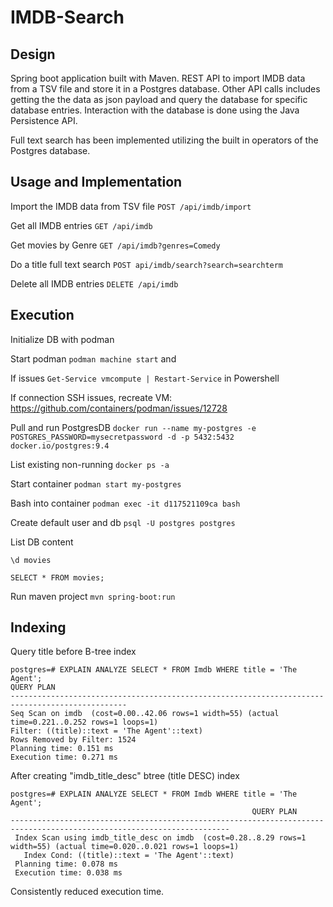 # IMDB-Search

## Design
Spring boot application built with Maven. REST API to import IMDB data from a TSV file and store it in a Postgres database. Other API calls includes getting the the data as json payload and query the database for specific database entries. Interaction with the database is done using the Java Persistence API.

Full text search has been implemented utilizing the built in operators of the Postgres database.

## Usage and Implementation

Import the IMDB data from TSV file ```POST /api/imdb/import```

Get all IMDB entries ```GET /api/imdb```

Get movies by Genre ```GET /api/imdb?genres=Comedy```

Do a title full text search ```POST api/imdb/search?search=searchterm```

Delete all IMDB entries ```DELETE /api/imdb```

## Execution

Initialize DB with podman

Start podman
```podman machine start``` and 

If issues
```Get-Service vmcompute | Restart-Service``` in Powershell

If connection SSH issues, recreate VM: https://github.com/containers/podman/issues/12728

Pull and run PostgresDB
```docker run --name my-postgres -e POSTGRES_PASSWORD=mysecretpassword -d -p 5432:5432  docker.io/postgres:9.4```

List existing non-running
```docker ps -a```

Start container
```podman start my-postgres```

Bash into container
```podman exec -it d117521109ca bash```

Create default user and db
```psql -U postgres postgres```

List DB content

```\d movies```

```SELECT * FROM movies;```

Run maven project
```mvn spring-boot:run```

## Indexing

Query title before B-tree index

``` 
postgres=# EXPLAIN ANALYZE SELECT * FROM Imdb WHERE title = 'The Agent';
QUERY PLAN
------------------------------------------------------------------------------------------------
Seq Scan on imdb  (cost=0.00..42.06 rows=1 width=55) (actual time=0.221..0.252 rows=1 loops=1)
Filter: ((title)::text = 'The Agent'::text)
Rows Removed by Filter: 1524
Planning time: 0.151 ms
Execution time: 0.271 ms
```

After creating "imdb_title_desc" btree (title DESC) index

```
postgres=# EXPLAIN ANALYZE SELECT * FROM Imdb WHERE title = 'The Agent';
                                                      QUERY PLAN
-----------------------------------------------------------------------------------------------------------------------
 Index Scan using imdb_title_desc on imdb  (cost=0.28..8.29 rows=1 width=55) (actual time=0.020..0.021 rows=1 loops=1)
   Index Cond: ((title)::text = 'The Agent'::text)
 Planning time: 0.078 ms
 Execution time: 0.038 ms
```

Consistently reduced execution time.